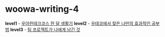 # woowa-writing-4

**level1** - [우아한테크코스 한 달 생활기](level1.md)
**level2** - [우테코에서 찾은 나만의 효과적인 공부법](level2.md)
**level3** - [팀 프로젝트가 나에게 남긴 것](level3.md)
